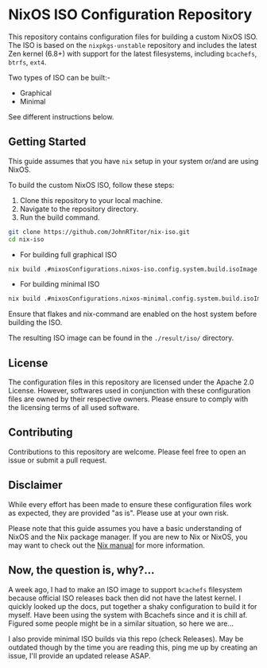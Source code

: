 # NixOS ISO Configuration Repository

This repository contains configuration files for building a custom NixOS ISO. The ISO is based on the `nixpkgs-unstable` repository and includes the latest Zen kernel (6.8+) with support for the latest filesystems, including `bcachefs`, `btrfs`, `ext4`.

Two types of ISO can be built:-

* Graphical
* Minimal

See different instructions below.

## Getting Started

This guide assumes that you have `nix` setup in your system or/and are using NixOS.

To build the custom NixOS ISO, follow these steps:

1. Clone this repository to your local machine.
2. Navigate to the repository directory.
3. Run the build command.

```bash
git clone https://github.com/JohnRTitor/nix-iso.git
cd nix-iso
```

* For building full graphical ISO

```bash
nix build .#nixosConfigurations.nixos-iso.config.system.build.isoImage
```

* For building minimal ISO

```bash
nix build .#nixosConfigurations.nixos-minimal.config.system.build.isoImage
```

Ensure that flakes and nix-command are enabled on the host system before building the ISO.

The resulting ISO image can be found in the `./result/iso/` directory.

## License

The configuration files in this repository are licensed under the Apache 2.0 License. However, softwares used in conjunction with these configuration files are owned by their respective owners. Please ensure to comply with the licensing terms of all used software.

## Contributing

Contributions to this repository are welcome. Please feel free to open an issue or submit a pull request.

## Disclaimer

While every effort has been made to ensure these configuration files work as expected, they are provided "as is". Please use at your own risk.

Please note that this guide assumes you have a basic understanding of NixOS and the Nix package manager. If you are new to Nix or NixOS, you may want to check out the [Nix manual](https://nixos.org/manual/nix/stable/) for more information.

## Now, the question is, why?...

A week ago, I had to make an ISO image to support `bcachefs` filesystem because official ISO releases back then did not have the latest kernel.
I quickly looked up the docs, put together a shaky configuration to build it for myself.
Have been using the system with Bcachefs since and it is chill af.
Figured some people might be in a similar situation, so here we are...

I also provide minimal ISO builds via this repo (check Releases). May be outdated though by the time you are reading this, ping me up by creating an issue, I'll provide an updated release ASAP.
